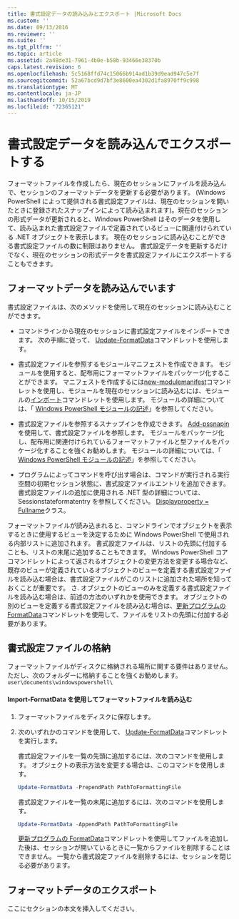 ```yaml
---
title: 書式設定データの読み込みとエクスポート |Microsoft Docs
ms.custom: ''
ms.date: 09/13/2016
ms.reviewer: ''
ms.suite: ''
ms.tgt_pltfrm: ''
ms.topic: article
ms.assetid: 2a48de31-7961-4b0e-b58b-93466e38370b
caps.latest.revision: 6
ms.openlocfilehash: 5c5168ffd74c15066b914ad1b39d9ead947c5e7f
ms.sourcegitcommit: 52a67bcd9d7bf3e8600ea4302d1fa8970ff9c998
ms.translationtype: MT
ms.contentlocale: ja-JP
ms.lasthandoff: 10/15/2019
ms.locfileid: "72365121"
---
```

# <a name="loading-and-exporting-formatting-data"></a>書式設定データを読み込んでエクスポートする

フォーマットファイルを作成したら、現在のセッションにファイルを読み込んで、セッションのフォーマットデータを更新する必要があります。 (Windows PowerShell によって提供される書式設定ファイルは、現在のセッションを開いたときに登録されたスナップインによって読み込まれます)。現在のセッションの形式データが更新されると、Windows PowerShell はそのデータを使用して、読み込まれた書式設定ファイルで定義されているビューに関連付けられている .NET オブジェクトを表示します。 現在のセッションに読み込むことができる書式設定ファイルの数に制限はありません。 書式設定データを更新するだけでなく、現在のセッションの形式データを書式設定ファイルにエクスポートすることもできます。

## <a name="loading-format-data"></a>フォーマットデータを読み込んでいます

書式設定ファイルは、次のメソッドを使用して現在のセッションに読み込むことができます。

- コマンドラインから現在のセッションに書式設定ファイルをインポートできます。 次の手順に従って、 [Update-FormatData](/powershell/module/Microsoft.PowerShell.Utility/Update-FormatData)コマンドレットを使用します。

- 書式設定ファイルを参照するモジュールマニフェストを作成できます。 モジュールを使用すると、配布用にフォーマットファイルをパッケージ化することができます。 マニフェストを作成するには[new-modulemanifest](/powershell/module/Microsoft.PowerShell.Core/New-ModuleManifest)コマンドレットを使用し、モジュールを現在のセッションに読み込むには、モジュールの[インポート](/powershell/module/Microsoft.PowerShell.Core/Import-Module)コマンドレットを使用します。 モジュールの詳細については、「 [Windows PowerShell モジュールの記述](../module/writing-a-windows-powershell-module.md)」を参照してください。

- 書式設定ファイルを参照するスナップインを作成できます。 [Add-pssnapin](/dotnet/api/System.Management.Automation.PSSnapIn.Formats)を使用して、書式設定ファイルを参照します。 モジュールをパッケージ化し、配布用に関連付けられているフォーマットファイルと型ファイルをパッケージ化することを強くお勧めします。 モジュールの詳細については、「 [Windows PowerShell モジュールの記述](../module/writing-a-windows-powershell-module.md)」を参照してください。

- プログラムによってコマンドを呼び出す場合は、コマンドが実行される実行空間の初期セッション状態に、書式設定ファイルエントリを追加できます。 書式設定ファイルの追加に使用される .NET 型の詳細については、Sessionstateformatentry を参照してください。 [Displayproperty = Fullname](/dotnet/api/System.Management.Automation.Runspaces.SessionStateFormatEntry)クラス。

フォーマットファイルが読み込まれると、コマンドラインでオブジェクトを表示するときに使用するビューを決定するために Windows PowerShell で使用される内部リストに追加されます。 書式設定ファイルは、リストの先頭に付加することも、リストの末尾に追加することもできます。 Windows PowerShell コアコマンドレットによって返されるオブジェクトの変更方法を変更する場合など、既存のビューが定義されているオブジェクトのビューを定義する書式設定ファイルを読み込む場合は、書式設定ファイルがこのリストに追加された場所を知っておくことが重要です。 さ. オブジェクトのビューのみを定義する書式設定ファイルを読み込む場合は、前述の方法のいずれかを使用できます。  オブジェクトの別のビューを定義する書式設定ファイルを読み込む場合は、[更新プログラムの FormatData](/powershell/module/Microsoft.PowerShell.Utility/Update-FormatData)コマンドレットを使用して、ファイルをリストの先頭に付加する必要があります。

## <a name="storing-your-formatting-file"></a>書式設定ファイルの格納

フォーマットファイルがディスクに格納される場所に関する要件はありません。 ただし、次のフォルダーに格納することを強くお勧めします。 `user\documents\windowspowershell\`

#### <a name="loading-a-format-file-using-import-formatdata"></a>Import-FormatData を使用してフォーマットファイルを読み込む

1. フォーマットファイルをディスクに保存します。

2. 次のいずれかのコマンドを使用して、 [Update-FormatData](/powershell/module/Microsoft.PowerShell.Utility/Update-FormatData)コマンドレットを実行します。

   書式設定ファイルを一覧の先頭に追加するには、次のコマンドを使用します。 オブジェクトの表示方法を変更する場合は、このコマンドを使用します。

   ```powershell
   Update-FormatData -PrependPath PathToFormattingFile
   ```

   書式設定ファイルを一覧の末尾に追加するには、次のコマンドを使用します。

   ```powershell
   Update-FormatData -AppendPath PathToFormattingFile
   ```

   [更新プログラムの FormatData](/powershell/module/Microsoft.PowerShell.Utility/Update-FormatData)コマンドレットを使用してファイルを追加した後は、セッションが開いているときに一覧からファイルを削除することはできません。 一覧から書式設定ファイルを削除するには、セッションを閉じる必要があります。

## <a name="exporting-format-data"></a>フォーマットデータのエクスポート

ここにセクションの本文を挿入してください。
